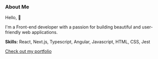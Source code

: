 ### About Me
Hello, :wave:

I'm a Front-end developer with a passion for building beautiful and user-friendly web applications.

**Skills:**
React, Next.js, Typescript, Angular, Javascript, HTML, CSS, Jest

[Check out my portfolio](https://kayokalinauskas.com.br/)
